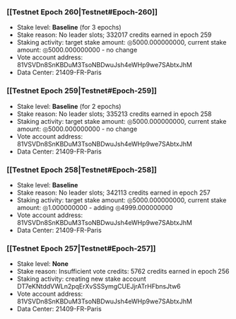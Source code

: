 ### [[Testnet Epoch 260|Testnet#Epoch-260]]
* Stake level: **Baseline** (for 3 epochs)
* Stake reason: No leader slots; 332017 credits earned in epoch 259
* Staking activity: target stake amount: ◎5000.000000000, current stake amount: ◎5000.000000000 - no change
* Vote account address: 81VSVDn8SnKBDuM3TsoNBDwuJsh4eWHp9we7SAbtxJhM
* Data Center: 21409-FR-Paris
### [[Testnet Epoch 259|Testnet#Epoch-259]]
* Stake level: **Baseline** (for 2 epochs)
* Stake reason: No leader slots; 335213 credits earned in epoch 258
* Staking activity: target stake amount: ◎5000.000000000, current stake amount: ◎5000.000000000 - no change
* Vote account address: 81VSVDn8SnKBDuM3TsoNBDwuJsh4eWHp9we7SAbtxJhM
* Data Center: 21409-FR-Paris
### [[Testnet Epoch 258|Testnet#Epoch-258]]
* Stake level: **Baseline**
* Stake reason: No leader slots; 342113 credits earned in epoch 257
* Staking activity: target stake amount: ◎5000.000000000, current stake amount: ◎1.000000000 - adding ◎4999.000000000
* Vote account address: 81VSVDn8SnKBDuM3TsoNBDwuJsh4eWHp9we7SAbtxJhM
* Data Center: 21409-FR-Paris
### [[Testnet Epoch 257|Testnet#Epoch-257]]
* Stake level: **None**
* Stake reason: Insufficient vote credits: 5762 credits earned in epoch 256
* Staking activity: creating new stake account DT7eKNtddVWLn2pqErXvSSSymgCUEJjrATrHFbnsJtw6
* Vote account address: 81VSVDn8SnKBDuM3TsoNBDwuJsh4eWHp9we7SAbtxJhM
* Data Center: 21409-FR-Paris